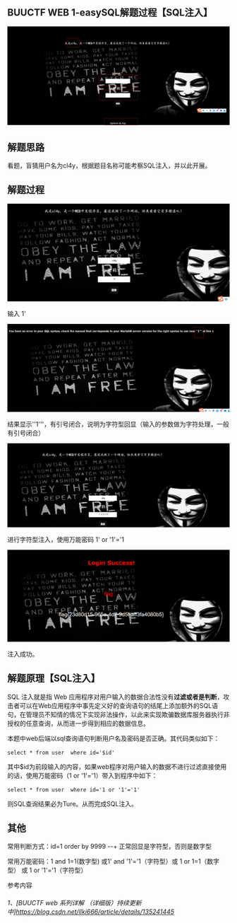 ## BUUCTF WEB 1-easySQL解题过程【SQL注入】

![1721539204535](images/1-easySQL/1721539204535.png)

## 解题思路

看题，盲猜用户名为cl4y，根据题目名称可能考察SQL注入，并以此开展。

## 解题过程

![1721541262045](images/1-easySQL/1721541262045.png)

输入 1'

![1721541310550](images/1-easySQL/1721541310550.png)

结果显示''1'''，有引号闭合，说明为字符型回显（输入的参数做为字符处理，一般有引号闭合）

![1721541624193](images/1-easySQL/1721541624193.png)

进行字符型注入，使用万能密码 1' or '1'='1

![1721540376780](images/1-easySQL/1721540376780.png)

注入成功。

## 解题原理【SQL注入】

SQL 注入就是指 Web 应用程序对用户输入的数据合法性没有**过滤或者是判断**，攻击者可以在Web应用程序中事先定义好的查询语句的结尾上添加额外的SQL语句，在管理员不知情的情况下实现非法操作，以此来实现欺骗数据库服务器执行非授权的任意查询，从而进一步得到相应的数据信息。

本题中web后端以sql查询语句判断用户名及密码是否正确。其代码类似如下：

```
select * from user  where id='$id' 
```

其中$id为前段输入的内容，如果web程序对用户输入的数据不进行过滤直接使用的话，使用万能密码（1 or '1'='1）带入到程序中如下：

```
select * from user  where id='1 or '1'='1' 
```

则SQL查询结果必为Ture。从而完成SQL注入。

## 其他

常用判断方式：id=1 order by 9999 --+ 正常回显是字符型，否则是数字型

常用万能密码：1 and 1=1(数字型) 或1' and '1'='1（字符型）或 1 or 1=1（数字型） 或 1 or '1'='1（字符型）

参考内容

###### 1、[BUUCTF web 系列详解 （详细版）持续更新中]https://blog.csdn.net/llki666/article/details/135241445
